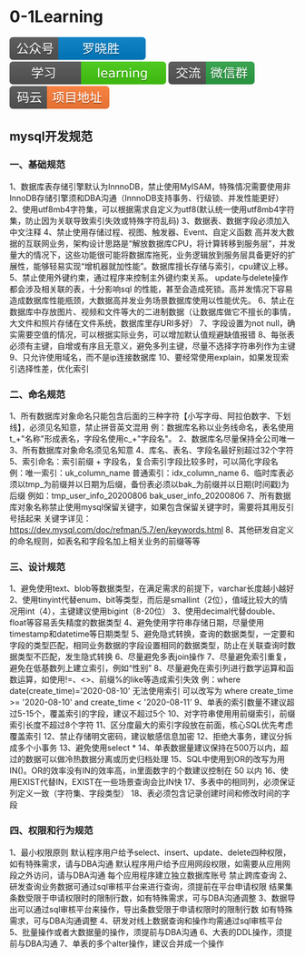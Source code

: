 # 0-1Learning

![alt text](../static/common/svg/luoxiaosheng.svg "公众号")
![alt text](../static/common/svg/luoxiaosheng_learning.svg "学习")
![alt text](../static/common/svg/luoxiaosheng_wechat.svg "微信")
![alt text](../static/common/svg/luoxiaosheng_gitee.svg "码云")

## mysql开发规范

### 一、基础规范
1、数据库表存储引擎默认为InnnoDB，禁止使用MyISAM，特殊情况需要使用非InnoDB存储引擎须和DBA沟通（InnnoDB支持事务、行级锁、并发性能更好）
2、使用utf8mb4字符集，可以根据需求自定义为utf8(默认统一使用utf8mb4字符集，防止因为关联导致索引失效或特殊字符乱码)
3、数据表、数据字段必须加入中文注释
4、禁止使用存储过程、视图、触发器、Event、自定义函数
高并发大数据的互联网业务，架构设计思路是“解放数据库CPU，将计算转移到服务层”，并发量大的情况下，这些功能很可能将数据库拖死，业务逻辑放到服务层具备更好的扩展性，能够轻易实现“增机器就加性能”。数据库擅长存储与索引，cpu建议上移。
5、禁止使用外键约束，通过程序来控制主外键约束关系。
update与delete操作都会涉及相关联的表，十分影响sql 的性能，甚至会造成死锁。高并发情况下容易造成数据库性能瓶颈，大数据高并发业务场景数据库使用以性能优先。
6、禁止在数据库中存放图片、视频和文件等大的二进制数据（让数据库做它不擅长的事情，大文件和照片存储在文件系统，数据库里存URI多好）
7、字段设置为not null，确实需要空值的情况，可以根据实际业务，可以增加默认值规避缺值报错
8、每张表必须有主键，自增或有序且无意义，避免多列主键，尽量不选择字符串列作为主键
9、只允许使用域名，而不是ip连接数据库
10、要经常使用explain，如果发现索引选择性差，优化索引


### 二、命名规范
1、所有数据库对象命名只能包含后面的三种字符【小写字母、阿拉伯数字、下划线】，必须见名知意，禁止拼音英文混用
例：数据库名称以业务线命名，表名使用t_+"名称"形成表名，字段名使用c_+"字段名"。
2、数据库名尽量保持全公司唯一
3、所有数据库对象命名须见名知意
4、库名、表名、字段名最好别超过32个字符
5、索引命名：索引前缀 + 字段名，复合索引字段比较多时，可以简化字段名
例：唯一索引：uk_column_name  普通索引：idx_column_name
6、临时库表必须以tmp_为前缀并以日期为后缀，备份表必须以bak_为前缀并以日期(时间戳)为后缀
例如：tmp_user_info_20200806    bak_user_info_20200806
7、所有数据库对象名称禁止使用mysql保留关键字，如果包含保留关键字时，需要将其用反引号括起来
关键字详见：https://dev.mysql.com/doc/refman/5.7/en/keywords.html
8、其他研发自定义的命名规则，如表名和字段名加上相关业务的前缀等等

### 三、设计规范
1、避免使用text、blob等数据类型，在满足需求的前提下，varchar长度越小越好
2、使用tinyint代替enum、bit等类型，而后是smallint（2位），值域比较大的情况用int（4），主键建议使用bigint（8-20位）
3、使用decimal代替double、float等容易丢失精度的数据类型
4、避免使用字符串存储日期，尽量使用timestamp和datetime等日期类型
5、避免隐式转换，查询的数据类型，一定要和字段的类型匹配，相同业务数据的字段设置相同的数据类型，防止在关联查询时数据类型不匹配，发生隐式转换
6、尽量避免多表join操作
7、尽量避免索引重复，避免在低基数列上建立索引，例如“性别”
8、尽量避免在索引列进行数学运算和函数运算，如使用!=、<>、前缀%的like等造成索引失效
例：where date(create_time)='2020-08-10'  无法使用索引
可以改写为 where create_time >= '2020-08-10' and create_time < '2020-08-11'
9、单表的索引数量不建议超过5-15个，覆盖索引的字段，建议不超过5个
10、对字符串使⽤用前缀索引，前缀索引长度不超过8个字符
11、区分度最大的索引字段放在前面，核⼼SQL优先考虑覆盖索引
12、禁止存储明文密码，建议敏感信息加密
12、拒绝大事务，建议分拆成多个小事务
13、避免使用select *
14、单表数据量建议保持在500万以内，超过的数据可以做冷热数据分离或历史归档处理
15、SQL中使用到OR的改写为用IN()。OR的效率没有IN的效率高，in里面数字的个数建议控制在 50 以内
16、使用EXIST代替IN，EXIST在一些场景查询会比IN快
17、多表中的相同列，必须保证列定义一致（字符集、字段类型）
18、表必须包含记录创建时间和修改时间的字段

### 四、权限和行为规范
1、最小权限原则
默认程序用户给予select、insert、update、delete四种权限，如有特殊需求，请与DBA沟通
默认程序用户给予应用网段权限，如需要从应用网段之外访问，请与DBA沟通
每个应用程序建立独立数据库账号
禁止跨库查询
2、研发查询业务数据可通过sql审核平台来进行查询，须提前在平台申请权限
结果集条数受限于申请权限时的限制行数，如有特殊需求，可与DBA沟通调整
3、数据导出可以通过sql审核平台来操作，导出条数受限于申请权限时的限制行数
如有特殊需求，可与DBA沟通调整
4、研发对线上数据查询和操作均需通过sql审核平台
5、批量操作或者大数据量的操作，须提前与DBA沟通
6、大表的DDL操作，须提前与DBA沟通
7、单表的多个alter操作，建议合并成一个操作
